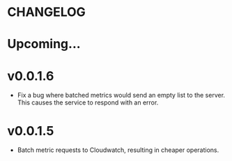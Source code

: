 # CHANGELOG

# Upcoming...

# v0.0.1.6

- Fix a bug where batched metrics would send an empty list to the server. This
  causes the service to respond with an error.

# v0.0.1.5

- Batch metric requests to Cloudwatch, resulting in cheaper operations.

